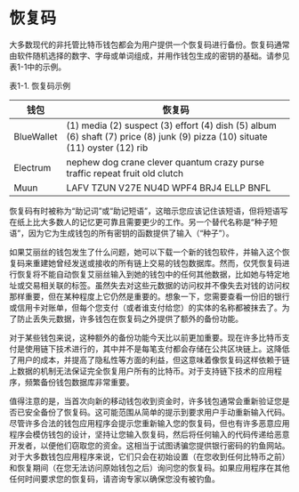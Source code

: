 # 恢复码

大多数现代的非托管比特币钱包都会为用户提供一个恢复码进行备份。恢复码通常由软件随机选择的数字、字母或单词组成，并用作钱包生成的密钥的基础。请参见表1-1中的示例。



表1-1. 恢复码示例

| 钱包         | 恢复码                                                                                                                          |
| ---------- | ---------------------------------------------------------------------------------------------------------------------------- |
| BlueWallet | (1) media (2) suspect (3) effort (4) dish (5) album (6) shaft (7) price (8) junk (9) pizza (10) situate (11) oyster (12) rib |
| Electrum   | nephew dog crane clever quantum crazy purse traffic repeat fruit old clutch                                                  |
| Muun       | LAFV TZUN V27E NU4D WPF4 BRJ4 ELLP BNFL                                                                                      |



恢复码有时被称为“助记词”或“助记短语”，这暗示您应该记住该短语，但将短语写在纸上比大多数人的记忆更可靠且需要更少的工作。另一个替代名称是“种子短语”，因为它为生成钱包的所有密钥的函数提供了输入（“种子”）。

如果艾丽丝的钱包发生了什么问题，她可以下载一个新的钱包软件，并输入这个恢复码来重建她曾经发送或接收的所有链上交易的钱包数据库。然而，仅凭恢复码进行恢复将不能自动恢复艾丽丝输入到她的钱包中的任何其他数据，比如她与特定地址或交易相关联的标签。虽然失去对这些元数据的访问权并不像失去对钱的访问权那样重要，但在某种程度上它仍然是重要的。想象一下，您需要查看一份旧的银行或信用卡对账单，但每个您支付（或者谁支付给您）的实体的名称都被抹去了。为了防止丢失元数据，许多钱包在恢复码之外提供了额外的备份功能。

对于某些钱包来说，这种额外的备份功能今天比以前更加重要。现在许多比特币支付是使用链下技术进行的，其中并不是每笔支付都会存储在公共区块链上。这降低了用户的成本，并提高了隐私性等方面的利益，但这意味着像恢复码这样依赖于链上数据的机制无法保证完全恢复用户所有的比特币。对于支持链下技术的应用程序，频繁备份钱包数据库非常重要。

值得注意的是，当首次向新的移动钱包收到资金时，许多钱包通常会重新验证您是否已安全备份了恢复码。这可能范围从简单的提示到要求用户手动重新输入代码。尽管许多合法的钱包应用程序会提示您重新输入您的恢复码，但也有许多恶意应用程序会模仿钱包的设计，坚持让您输入恢复码，然后将任何输入的代码传递给恶意开发者，以便他们窃取您的资金。这相当于试图诱骗您提供银行密码的钓鱼网站。对于大多数钱包应用程序来说，它们只会在初始设置（在您收到任何比特币之前）和恢复期间（在您无法访问原始钱包之后）询问您的恢复码。如果应用程序在其他任何时间要求您的恢复码，请咨询专家以确保您没有被钓鱼。

 